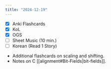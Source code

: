 ```yaml
---
title: "2024-12-19"
---
```


- [x] Anki Flashcards
- [x] KoL
- [x] OGS
- [ ] Sheet Music (10 min.)
- [ ] Korean (Read 1 Story)

* Additional flashcards on scaling and shifting.
* Notes on C [[alignment#Bit-Fields|bit-fields]].